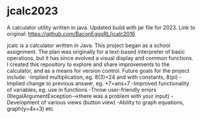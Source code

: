 # jcalc2023
 A calculator utility written in java. Updated build with jar file for 2023.
 Link to original: https://github.com/BaconEggsRL/jcalc2016

jcalc is a calculator written in Java. This project began as a school assignment. The plan was originally for a text-based interpreter of basic operations, but it has since evolved a visual display and common functions. I created this repository to explore and share improvements to the calculator, and as a means for version control. Future goals for the project include: -Implied multiplication, eg. 8(3)=24 and with constants, 8(pi) -Implied change to previous answer, eg. +7=ans+7 -Improved functionality of variables, eg. use in functions -Throw user-friendly errors (IllegalArgumentException-->there was a problem with your input) -Development of various views (button view) -Ability to graph equations, graph(y=4x+3) etc

